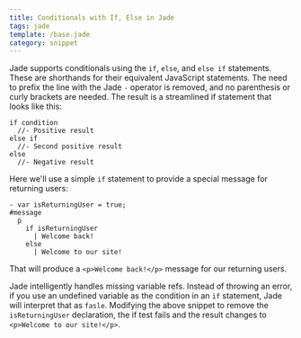 ```yaml
---
title: Conditionals with If, Else in Jade
tags: jade
template: /base.jade
category: snippet
---
```


Jade supports conditionals using the `if`, `else`, and `else if` statements. These are shorthands for their equivalent JavaScript statements. The need to prefix the line with the Jade `-` operator is removed, and no parenthesis or curly brackets are needed. The result is a streamlined if statement that looks like this:

```
if condition
  //- Positive result
else if
  //- Second positive result
else
  //- Negative result
```

Here we'll use a simple `if` statement to provide a special message for returning users:

```
- var isReturningUser = true;
#message
  p
    if isReturningUser
      | Welcome back!
    else
      | Welcome to our site!
```

That will produce a `<p>Welcome back!</p>` message for our returning users.

Jade intelligently handles missing variable refs. Instead of throwing an error, if you use an undefined variable as the condition in an `if` statement, Jade will interpret that as `fasle`. Modifying the above snippet to remove the `isReturningUser` declaration, the if test fails and the result changes to `<p>Welcome to our site!</p>`.

